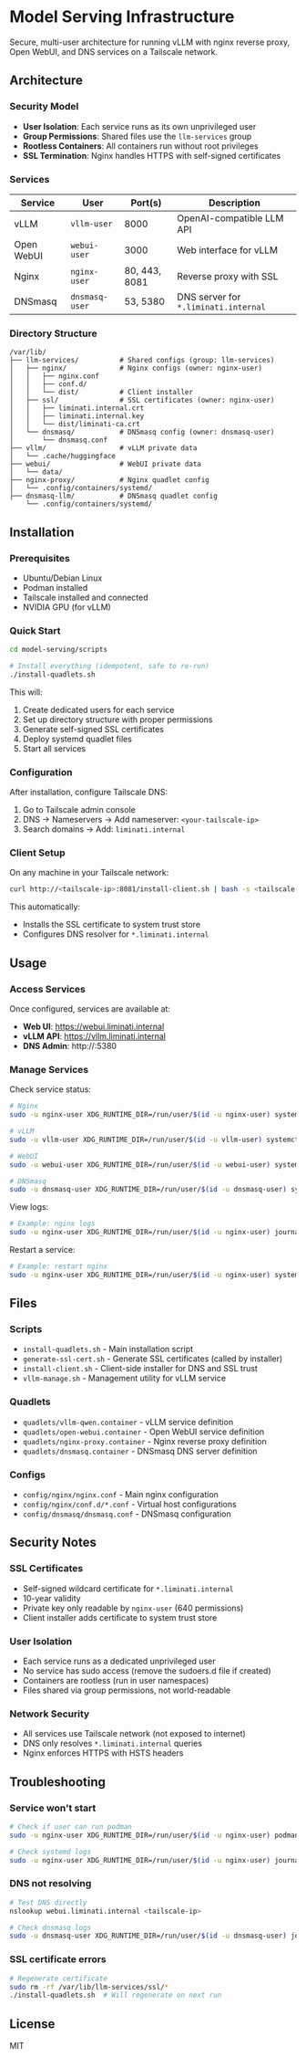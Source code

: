 # Model Serving Infrastructure

Secure, multi-user architecture for running vLLM with nginx reverse proxy, Open WebUI, and DNS services on a Tailscale network.

## Architecture

### Security Model
- **User Isolation**: Each service runs as its own unprivileged user
- **Group Permissions**: Shared files use the `llm-services` group
- **Rootless Containers**: All containers run without root privileges
- **SSL Termination**: Nginx handles HTTPS with self-signed certificates

### Services

| Service | User | Port(s) | Description |
|---------|------|---------|-------------|
| vLLM | `vllm-user` | 8000 | OpenAI-compatible LLM API |
| Open WebUI | `webui-user` | 3000 | Web interface for vLLM |
| Nginx | `nginx-user` | 80, 443, 8081 | Reverse proxy with SSL |
| DNSmasq | `dnsmasq-user` | 53, 5380 | DNS server for `*.liminati.internal` |

### Directory Structure

```
/var/lib/
├── llm-services/          # Shared configs (group: llm-services)
│   ├── nginx/             # Nginx configs (owner: nginx-user)
│   │   ├── nginx.conf
│   │   ├── conf.d/
│   │   └── dist/          # Client installer
│   ├── ssl/               # SSL certificates (owner: nginx-user)
│   │   ├── liminati.internal.crt
│   │   ├── liminati.internal.key
│   │   └── dist/liminati-ca.crt
│   └── dnsmasq/           # DNSmasq config (owner: dnsmasq-user)
│       └── dnsmasq.conf
├── vllm/                  # vLLM private data
│   └── .cache/huggingface
├── webui/                 # WebUI private data
│   └── data/
├── nginx-proxy/           # Nginx quadlet config
│   └── .config/containers/systemd/
├── dnsmasq-llm/           # DNSmasq quadlet config
    └── .config/containers/systemd/
```

## Installation

### Prerequisites
- Ubuntu/Debian Linux
- Podman installed
- Tailscale installed and connected
- NVIDIA GPU (for vLLM)

### Quick Start

```bash
cd model-serving/scripts

# Install everything (idempotent, safe to re-run)
./install-quadlets.sh
```

This will:
1. Create dedicated users for each service
2. Set up directory structure with proper permissions
3. Generate self-signed SSL certificates
4. Deploy systemd quadlet files
5. Start all services

### Configuration

After installation, configure Tailscale DNS:
1. Go to Tailscale admin console
2. DNS → Nameservers → Add nameserver: `<your-tailscale-ip>`
3. Search domains → Add: `liminati.internal`

### Client Setup

On any machine in your Tailscale network:

```bash
curl http://<tailscale-ip>:8081/install-client.sh | bash -s <tailscale-ip>
```

This automatically:
- Installs the SSL certificate to system trust store
- Configures DNS resolver for `*.liminati.internal`

## Usage

### Access Services

Once configured, services are available at:
- **Web UI**: https://webui.liminati.internal
- **vLLM API**: https://vllm.liminati.internal
- **DNS Admin**: http://<tailscale-ip>:5380

### Manage Services

Check service status:
```bash
# Nginx
sudo -u nginx-user XDG_RUNTIME_DIR=/run/user/$(id -u nginx-user) systemctl --user status nginx-proxy

# vLLM
sudo -u vllm-user XDG_RUNTIME_DIR=/run/user/$(id -u vllm-user) systemctl --user status vllm-qwen

# WebUI
sudo -u webui-user XDG_RUNTIME_DIR=/run/user/$(id -u webui-user) systemctl --user status open-webui

# DNSmasq
sudo -u dnsmasq-user XDG_RUNTIME_DIR=/run/user/$(id -u dnsmasq-user) systemctl --user status dnsmasq
```

View logs:
```bash
# Example: nginx logs
sudo -u nginx-user XDG_RUNTIME_DIR=/run/user/$(id -u nginx-user) journalctl --user -u nginx-proxy -f
```

Restart a service:
```bash
# Example: restart nginx
sudo -u nginx-user XDG_RUNTIME_DIR=/run/user/$(id -u nginx-user) systemctl --user restart nginx-proxy
```

## Files

### Scripts
- `install-quadlets.sh` - Main installation script
- `generate-ssl-cert.sh` - Generate SSL certificates (called by installer)
- `install-client.sh` - Client-side installer for DNS and SSL trust
- `vllm-manage.sh` - Management utility for vLLM service

### Quadlets
- `quadlets/vllm-qwen.container` - vLLM service definition
- `quadlets/open-webui.container` - Open WebUI service definition
- `quadlets/nginx-proxy.container` - Nginx reverse proxy definition
- `quadlets/dnsmasq.container` - DNSmasq DNS server definition

### Configs
- `config/nginx/nginx.conf` - Main nginx configuration
- `config/nginx/conf.d/*.conf` - Virtual host configurations
- `config/dnsmasq/dnsmasq.conf` - DNSmasq configuration

## Security Notes

### SSL Certificates
- Self-signed wildcard certificate for `*.liminati.internal`
- 10-year validity
- Private key only readable by `nginx-user` (640 permissions)
- Client installer adds certificate to system trust store

### User Isolation
- Each service runs as a dedicated unprivileged user
- No service has sudo access (remove the sudoers.d file if created)
- Containers are rootless (run in user namespaces)
- Files shared via group permissions, not world-readable

### Network Security
- All services use Tailscale network (not exposed to internet)
- DNS only resolves `*.liminati.internal` queries
- Nginx enforces HTTPS with HSTS headers

## Troubleshooting

### Service won't start
```bash
# Check if user can run podman
sudo -u nginx-user XDG_RUNTIME_DIR=/run/user/$(id -u nginx-user) podman ps

# Check systemd logs
sudo -u nginx-user XDG_RUNTIME_DIR=/run/user/$(id -u nginx-user) journalctl --user -xeu nginx-proxy
```

### DNS not resolving
```bash
# Test DNS directly
nslookup webui.liminati.internal <tailscale-ip>

# Check dnsmasq logs
sudo -u dnsmasq-user XDG_RUNTIME_DIR=/run/user/$(id -u dnsmasq-user) journalctl --user -u dnsmasq -f
```

### SSL certificate errors
```bash
# Regenerate certificate
sudo rm -rf /var/lib/llm-services/ssl/*
./install-quadlets.sh  # Will regenerate on next run
```

## License

MIT
